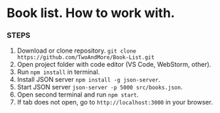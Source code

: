 # Book list. How to work with.

### STEPS
1. Download or clone repository. `git clone https://github.com/TwoAndMore/Book-List.git`
2. Open project folder with code editor (VS Code, WebStorm, other).
3. Run ```npm install``` in terminal.
4. Install JSON server ```npm install -g json-server```.
5. Start JSON server ```json-server -p 5000 src/books.json```.
6. Open second terminal and run ```npm start```.
7. If tab does not open, go to ```http://localhost:3000``` in your browser.
